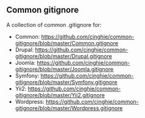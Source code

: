 Common gitignore
-----------------

A collection of common .gitignore for: 

  - Common: https://github.com/cinghie/common-gitignore/blob/master/Common.gitignore
  - Drupal: https://github.com/cinghie/common-gitignore/blob/master/Drupal.gitignore
  - Joomla: https://github.com/cinghie/common-gitignore/blob/master/Joomla.gitignore
  - Symfony: https://github.com/cinghie/common-gitignore/blob/master/Symfony.gitignore
  - Yii2: https://github.com/cinghie/common-gitignore/blob/master/Yii2.gitignore
  - Wordpress: https://github.com/cinghie/common-gitignore/blob/master/Wordpress.gitignore
